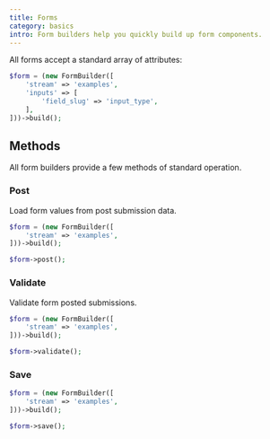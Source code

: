```yaml
---
title: Forms
category: basics
intro: Form builders help you quickly build up form components.
---
```


All forms accept a standard array of attributes:
```php
$form = (new FormBuilder([
    'stream' => 'examples',
    'inputs' => [
        'field_slug' => 'input_type',
    ],
]))->build();
```

## Methods

All form builders provide a few methods of standard operation.

### Post

Load form values from post submission data.

```php
$form = (new FormBuilder([
    'stream' => 'examples',
]))->build();

$form->post();
```

### Validate

Validate form posted submissions.

```php
$form = (new FormBuilder([
    'stream' => 'examples',
]))->build();

$form->validate();
```

### Save

```php
$form = (new FormBuilder([
    'stream' => 'examples',
]))->build();

$form->save();
```
